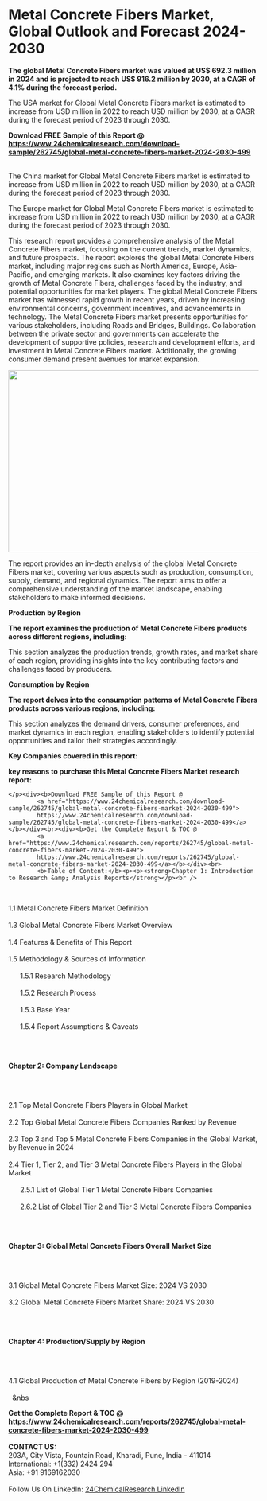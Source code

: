 <h1>Metal Concrete Fibers Market, Global Outlook and Forecast 2024-2030</h1><p><strong>The global Metal Concrete Fibers market was valued at US$ 692.3 million in 2024 and is projected to reach US$ 916.2 million by 2030, at a CAGR of 4.1% during the forecast period.</strong></p><p>
</p><p>The USA market for Global Metal Concrete Fibers market is estimated to increase from USD million in 2022 to reach USD million by 2030, at a CAGR during the forecast period of 2023 through 2030.</p><div><b>Download FREE Sample of this Report @ 
            <a href="https://www.24chemicalresearch.com/download-sample/262745/global-metal-concrete-fibers-market-2024-2030-499">
            https://www.24chemicalresearch.com/download-sample/262745/global-metal-concrete-fibers-market-2024-2030-499</a></b></div><br><p>
</p><p>The China market for Global Metal Concrete Fibers market is estimated to increase from USD million in 2022 to reach USD million by 2030, at a CAGR during the forecast period of 2023 through 2030.</p><p>
</p><p>The Europe market for Global Metal Concrete Fibers market is estimated to increase from USD million in 2022 to reach USD million by 2030, at a CAGR during the forecast period of 2023 through 2030.</p><p>
</p><p>This research report provides a comprehensive analysis of the Metal Concrete Fibers market, focusing on the current trends, market dynamics, and future prospects. The report explores the global Metal Concrete Fibers market, including major regions such as North America, Europe, Asia-Pacific, and emerging markets. It also examines key factors driving the growth of Metal Concrete Fibers, challenges faced by the industry, and potential opportunities for market players. The global Metal Concrete Fibers market has witnessed rapid growth in recent years, driven by increasing environmental concerns, government incentives, and advancements in technology. The Metal Concrete Fibers market presents opportunities for various stakeholders, including Roads and Bridges, Buildings. Collaboration between the private sector and governments can accelerate the development of supportive policies, research and development efforts, and investment in Metal Concrete Fibers market. Additionally, the growing consumer demand present avenues for market expansion. </p><p>
</p><p><img alt="" src="https://24chemicalresearch.com/assets/report-images/MetalConcreteFibersMarket.png" style="height:366px; width:731px"></p><p>
</p><p>The report provides an in-depth analysis of the global Metal Concrete Fibers market, covering various aspects such as production, consumption, supply, demand, and regional dynamics. The report aims to offer a comprehensive understanding of the market landscape, enabling stakeholders to make informed decisions.</p><p>
</p><p><strong>Production by Region</strong></p><p>
</p><p><strong>The report examines the production of Metal Concrete Fibers products across different regions, including:</strong></p><p>
</p><p>
</p><p>This section analyzes the production trends, growth rates, and market share of each region, providing insights into the key contributing factors and challenges faced by producers.</p><p>
</p><p><strong>Consumption by Region</strong></p><p>
</p><p><strong>The report delves into the consumption patterns of Metal Concrete Fibers products across various regions, including:</strong></p><p>
</p><p>
</p><p>This section analyzes the demand drivers, consumer preferences, and market dynamics in each region, enabling stakeholders to identify potential opportunities and tailor their strategies accordingly.</p><p>
<strong>Key Companies covered in this report:</strong></p><p>
</p><p>
</p><p><strong>key reasons to purchase this Metal Concrete Fibers Market research report:</strong></p><p>

	</p><div><b>Download FREE Sample of this Report @ 
            <a href="https://www.24chemicalresearch.com/download-sample/262745/global-metal-concrete-fibers-market-2024-2030-499">
            https://www.24chemicalresearch.com/download-sample/262745/global-metal-concrete-fibers-market-2024-2030-499</a></b></div><br><div><b>Get the Complete Report & TOC @ 
            <a href="https://www.24chemicalresearch.com/reports/262745/global-metal-concrete-fibers-market-2024-2030-499">
            https://www.24chemicalresearch.com/reports/262745/global-metal-concrete-fibers-market-2024-2030-499</a></b></div><br>
            <b>Table of Content:</b><p><p><strong>Chapter 1: Introduction to Research &amp; Analysis Reports</strong></p><br />
<br />
<p>1.1 Metal Concrete Fibers Market Definition<br /><br />
1.3 Global Metal Concrete Fibers Market Overview<br /><br />
1.4 Features &amp; Benefits of This Report<br /><br />
1.5 Methodology &amp; Sources of Information<br /><br />
&nbsp;&nbsp;&nbsp;&nbsp;&nbsp; 1.5.1 Research Methodology<br /><br />
&nbsp;&nbsp;&nbsp;&nbsp;&nbsp; 1.5.2 Research Process<br /><br />
&nbsp;&nbsp;&nbsp;&nbsp;&nbsp; 1.5.3 Base Year<br /><br />
&nbsp;&nbsp;&nbsp;&nbsp;&nbsp; 1.5.4 Report Assumptions &amp; Caveats</p><br />
<br />
<p><strong>Chapter 2: Company Landscape</strong></p><br />
<br />
<p>2.1 Top Metal Concrete Fibers Players in Global Market<br /><br />
2.2 Top Global Metal Concrete Fibers Companies Ranked by Revenue<br /><br />
2.3 Top 3 and Top 5 Metal Concrete Fibers Companies in the Global Market, by Revenue in 2024<br /><br />
2.4 Tier 1, Tier 2, and Tier 3 Metal Concrete Fibers Players in the Global Market<br /><br />
&nbsp;&nbsp;&nbsp;&nbsp;&nbsp; 2.5.1 List of Global Tier 1 Metal Concrete Fibers Companies<br /><br />
&nbsp;&nbsp;&nbsp;&nbsp;&nbsp; 2.6.2 List of Global Tier 2 and Tier 3 Metal Concrete Fibers Companies</p><br />
<br />
<p><strong>Chapter 3: Global Metal Concrete Fibers Overall Market Size</strong></p><br />
<br />
<p>3.1 Global Metal Concrete Fibers Market Size: 2024 VS 2030<br /><br />
3.2 Global Metal Concrete Fibers Market Share: 2024 VS 2030</p><br />
<br />
<p><strong>Chapter 4: Production/Supply by Region</strong></p><br />
<br />
<p>4.1 Global Production of Metal Concrete Fibers by Region (2019-2024)<br /><br />
&nbsp;&nbsp;&nbs</p><div><b>Get the Complete Report & TOC @ 
            <a href="https://www.24chemicalresearch.com/reports/262745/global-metal-concrete-fibers-market-2024-2030-499">
            https://www.24chemicalresearch.com/reports/262745/global-metal-concrete-fibers-market-2024-2030-499</a></b></div><br><b>CONTACT US:</b><br>
            203A, City Vista, Fountain Road, Kharadi, Pune, India - 411014<br>
            International: +1(332) 2424 294<br>
            Asia: +91 9169162030 <br><br>
            Follow Us On LinkedIn: <a href="https://www.linkedin.com/company/24chemicalresearch/">24ChemicalResearch LinkedIn</a>